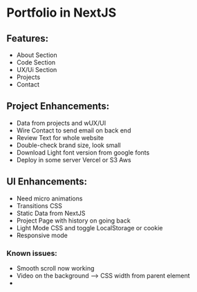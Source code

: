 # Portfolio in NextJS

## Features:

- About Section
- Code Section
- UX/Ui Section
- Projects
- Contact

## Project Enhancements:

- Data from projects and wUX/UI
- Wire Contact to send email on back end
- Review Text for whole website
- Double-check brand size, look small
- Download Light font version from google fonts
- Deploy in some server Vercel or S3 Aws

## UI Enhancements:

- Need micro animations
- Transitions CSS
- Static Data from NextJS
- Project Page with history on going back
- Light Mode CSS and toggle LocalStorage or cookie
- Responsive mode

### Known issues:

- Smooth scroll now working
- Video on the background --> CSS width from parent element
-
